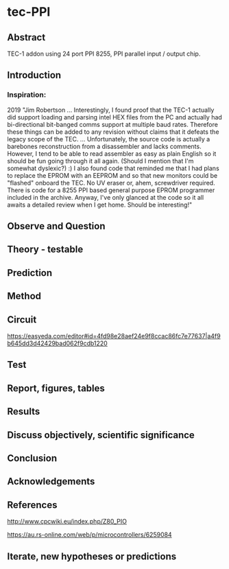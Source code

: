 # tec-PPI


## Abstract

TEC-1 addon using 24 port PPI 8255, PPI parallel input / output chip. 


## Introduction 

### Inspiration: 
2019 "Jim Robertson ... Interestingly, I found proof that the TEC-1 actually did support loading and parsing intel HEX files from the PC and actually had bi-directional bit-banged comms support at multiple baud rates. Therefore these things can be added to any revision without claims that it defeats the legacy scope of the TEC. ... Unfortunately, the source code is actually a barebones reconstruction from a disassembler and lacks comments. However, I tend to be able to read assembler as easy as plain English so it should be fun going through it all again. (Should I mention that I'm somewhat dyslexic?) :) I also found code that reminded me that I had plans to replace the EPROM with an EEPROM and so that new monitors could be "flashed" onboard the TEC. No UV eraser or, ahem, screwdriver required. There is code for a 8255 PPI based general purpose EPROM programmer included in the archive. Anyway, I've only glanced at the code so it all awaits a detailed review when I get home. Should be interesting!"


## Observe and Question 

## Theory - testable

## Prediction

## Method 

## Circuit

https://easyeda.com/editor#id=4fd98e28aef24e9f8ccac86fc7e77637|a4f9b645dd3d42429bad062f9cdb1220

## Test

## Report, figures, tables

## Results

## Discuss objectively, scientific significance 

## Conclusion 

## Acknowledgements

## References
http://www.cpcwiki.eu/index.php/Z80_PIO

https://au.rs-online.com/web/p/microcontrollers/6259084





## Iterate, new hypotheses or predictions

